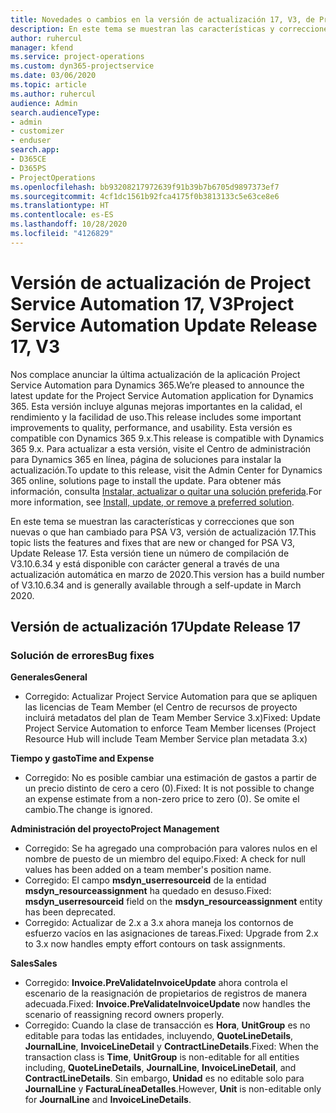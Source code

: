 ```yaml
---
title: Novedades o cambios en la versión de actualización 17, V3, de Project Service Automation
description: En este tema se muestran las características y correcciones que están disponibles en la versión de actualización 17, V3, de Project Service Automation.
author: ruhercul
manager: kfend
ms.service: project-operations
ms.custom: dyn365-projectservice
ms.date: 03/06/2020
ms.topic: article
ms.author: ruhercul
audience: Admin
search.audienceType:
- admin
- customizer
- enduser
search.app:
- D365CE
- D365PS
- ProjectOperations
ms.openlocfilehash: bb93208217972639f91b39b7b6705d9897373ef7
ms.sourcegitcommit: 4cf1dc1561b92fca4175f0b3813133c5e63ce8e6
ms.translationtype: HT
ms.contentlocale: es-ES
ms.lasthandoff: 10/28/2020
ms.locfileid: "4126829"
---
```

# <a name="project-service-automation-update-release-17-v3"></a><span data-ttu-id="b4b44-103">Versión de actualización de Project Service Automation 17, V3</span><span class="sxs-lookup"><span data-stu-id="b4b44-103">Project Service Automation Update Release 17, V3</span></span>

<span data-ttu-id="b4b44-104">Nos complace anunciar la última actualización de la aplicación Project Service Automation para Dynamics 365.</span><span class="sxs-lookup"><span data-stu-id="b4b44-104">We’re pleased to announce the latest update for the Project Service Automation application for Dynamics 365.</span></span> <span data-ttu-id="b4b44-105">Esta versión incluye algunas mejoras importantes en la calidad, el rendimiento y la facilidad de uso.</span><span class="sxs-lookup"><span data-stu-id="b4b44-105">This release includes some important improvements to quality, performance, and usability.</span></span>  <span data-ttu-id="b4b44-106">Esta versión es compatible con Dynamics 365 9.x.</span><span class="sxs-lookup"><span data-stu-id="b4b44-106">This release is compatible with Dynamics 365 9.x.</span></span> <span data-ttu-id="b4b44-107">Para actualizar a esta versión, visite el Centro de administración para Dynamics 365 en línea, página de soluciones para instalar la actualización.</span><span class="sxs-lookup"><span data-stu-id="b4b44-107">To update to this release, visit the Admin Center for Dynamics 365 online, solutions page to install the update.</span></span> <span data-ttu-id="b4b44-108">Para obtener más información, consulta [Instalar, actualizar o quitar una solución preferida](https://docs.microsoft.com/power-platform/admin/install-remove-preferred-solution).</span><span class="sxs-lookup"><span data-stu-id="b4b44-108">For more information, see [Install, update, or remove a preferred solution](https://docs.microsoft.com/power-platform/admin/install-remove-preferred-solution).</span></span>

<span data-ttu-id="b4b44-109">En este tema se muestran las características y correcciones que son nuevas o que han cambiado para PSA V3, versión de actualización 17.</span><span class="sxs-lookup"><span data-stu-id="b4b44-109">This topic lists the features and fixes that are new or changed for PSA V3, Update Release 17.</span></span> <span data-ttu-id="b4b44-110">Esta versión tiene un número de compilación de V3.10.6.34 y está disponible con carácter general a través de una actualización automática en marzo de 2020.</span><span class="sxs-lookup"><span data-stu-id="b4b44-110">This version has a build number of V3.10.6.34 and is generally available through a self-update in March 2020.</span></span>


## <a name="update-release-17"></a><span data-ttu-id="b4b44-111">Versión de actualización 17</span><span class="sxs-lookup"><span data-stu-id="b4b44-111">Update Release 17</span></span>

### <a name="bug-fixes"></a><span data-ttu-id="b4b44-112">Solución de errores</span><span class="sxs-lookup"><span data-stu-id="b4b44-112">Bug fixes</span></span>

<span data-ttu-id="b4b44-113">**Generales**</span><span class="sxs-lookup"><span data-stu-id="b4b44-113">**General**</span></span>

- <span data-ttu-id="b4b44-114">Corregido: Actualizar Project Service Automation para que se apliquen las licencias de Team Member (el Centro de recursos de proyecto incluirá metadatos del plan de Team Member Service 3.x)</span><span class="sxs-lookup"><span data-stu-id="b4b44-114">Fixed: Update Project Service Automation to enforce Team Member licenses (Project Resource Hub will include Team Member Service plan metadata 3.x)</span></span>
 
<span data-ttu-id="b4b44-115">**Tiempo y gasto**</span><span class="sxs-lookup"><span data-stu-id="b4b44-115">**Time and Expense**</span></span>

- <span data-ttu-id="b4b44-116">Corregido: No es posible cambiar una estimación de gastos a partir de un precio distinto de cero a cero (0).</span><span class="sxs-lookup"><span data-stu-id="b4b44-116">Fixed: It is not possible to change an expense estimate from a non-zero price to zero (0).</span></span> <span data-ttu-id="b4b44-117">Se omite el cambio.</span><span class="sxs-lookup"><span data-stu-id="b4b44-117">The change is ignored.</span></span>

<span data-ttu-id="b4b44-118">**Administración del proyecto**</span><span class="sxs-lookup"><span data-stu-id="b4b44-118">**Project Management**</span></span>

- <span data-ttu-id="b4b44-119">Corregido: Se ha agregado una comprobación para valores nulos en el nombre de puesto de un miembro del equipo.</span><span class="sxs-lookup"><span data-stu-id="b4b44-119">Fixed: A check for null values has been added on a team member's position name.</span></span>
- <span data-ttu-id="b4b44-120">Corregido: El campo **msdyn_userresourceid** de la entidad **msdyn_resourceassignment** ha quedado en desuso.</span><span class="sxs-lookup"><span data-stu-id="b4b44-120">Fixed: **msdyn_userresourceid** field on the **msdyn_resourceassignment** entity has been deprecated.</span></span>
- <span data-ttu-id="b4b44-121">Corregido: Actualizar de 2.x a 3.x ahora maneja los contornos de esfuerzo vacíos en las asignaciones de tareas.</span><span class="sxs-lookup"><span data-stu-id="b4b44-121">Fixed: Upgrade from 2.x to 3.x now handles empty effort contours on task assignments.</span></span>

<span data-ttu-id="b4b44-122">**Sales**</span><span class="sxs-lookup"><span data-stu-id="b4b44-122">**Sales**</span></span>

- <span data-ttu-id="b4b44-123">Corregido: **Invoice.PreValidateInvoiceUpdate** ahora controla el escenario de la reasignación de propietarios de registros de manera adecuada.</span><span class="sxs-lookup"><span data-stu-id="b4b44-123">Fixed: **Invoice.PreValidateInvoiceUpdate** now handles the scenario of reassigning record owners properly.</span></span>
- <span data-ttu-id="b4b44-124">Corregido: Cuando la clase de transacción es **Hora**, **UnitGroup** es no editable para todas las entidades, incluyendo, **QuoteLineDetails**, **JournalLine**, **InvoiceLineDetail** y **ContractLineDetails**.</span><span class="sxs-lookup"><span data-stu-id="b4b44-124">Fixed: When the transaction class is **Time**, **UnitGroup** is non-editable for all entities including, **QuoteLineDetails**, **JournalLine**, **InvoiceLineDetail**, and **ContractLineDetails**.</span></span> <span data-ttu-id="b4b44-125">Sin embargo, **Unidad** es no editable solo para **JournalLine** y **FacturaLíneaDetalles**.</span><span class="sxs-lookup"><span data-stu-id="b4b44-125">However, **Unit** is non-editable only for **JournalLine** and **InvoiceLineDetails**.</span></span>


